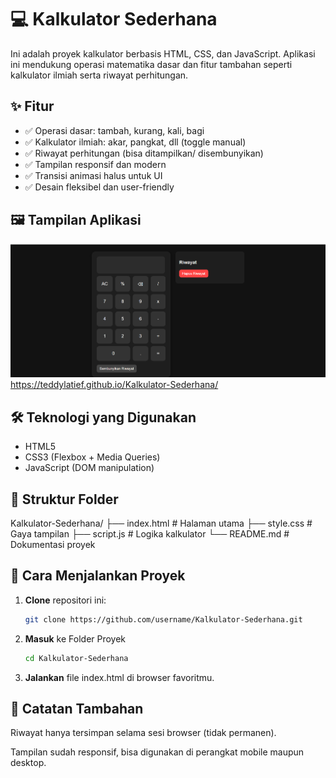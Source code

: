 # 💻 Kalkulator Sederhana

Ini adalah proyek kalkulator berbasis HTML, CSS, dan JavaScript. Aplikasi ini mendukung operasi matematika dasar dan fitur tambahan seperti kalkulator ilmiah serta riwayat perhitungan.

## ✨ Fitur

- ✅ Operasi dasar: tambah, kurang, kali, bagi
- ✅ Kalkulator ilmiah: akar, pangkat, dll (toggle manual)
- ✅ Riwayat perhitungan (bisa ditampilkan/ disembunyikan)
- ✅ Tampilan responsif dan modern
- ✅ Transisi animasi halus untuk UI
- ✅ Desain fleksibel dan user-friendly


## 🖼️ Tampilan Aplikasi

![Tampilan Kalkulator](image.png) 
https://teddylatief.github.io/Kalkulator-Sederhana/

## 🛠️ Teknologi yang Digunakan

- HTML5
- CSS3 (Flexbox + Media Queries)
- JavaScript (DOM manipulation)

## 📁 Struktur Folder

Kalkulator-Sederhana/
├── index.html # Halaman utama
├── style.css # Gaya tampilan
├── script.js # Logika kalkulator
└── README.md # Dokumentasi proyek



## 🚀 Cara Menjalankan Proyek

1. **Clone** repositori ini:

   ```bash
   git clone https://github.com/username/Kalkulator-Sederhana.git

2. **Masuk** ke Folder Proyek

   ```bash
   cd Kalkulator-Sederhana
   ```

3. **Jalankan** file index.html di browser favoritmu.


## 📌 Catatan Tambahan

Riwayat hanya tersimpan selama sesi browser (tidak permanen).

Tampilan sudah responsif, bisa digunakan di perangkat mobile maupun desktop.
